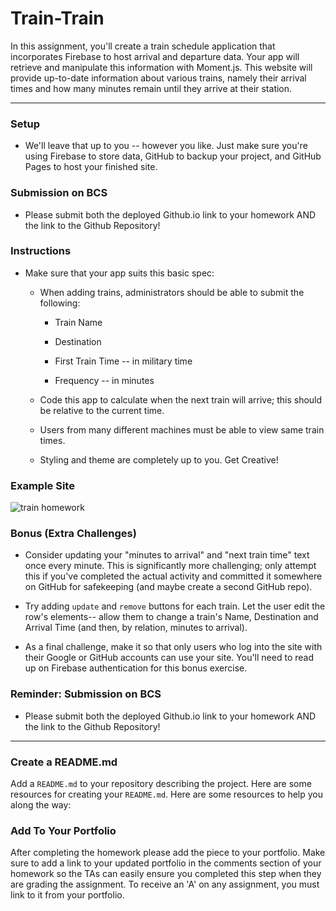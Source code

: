 # Train-Train

In this assignment, you'll create a train schedule application that incorporates Firebase to host arrival and departure data. Your app will retrieve and manipulate this information with Moment.js. This website will provide up-to-date information about various trains, namely their arrival times and how many minutes remain until they arrive at their station.

---

### Setup

- We'll leave that up to you -- however you like. Just make sure you're using Firebase to store data, GitHub to backup your project, and GitHub Pages to host your finished site.

### Submission on BCS

- Please submit both the deployed Github.io link to your homework AND the link to the Github Repository!

### Instructions

- Make sure that your app suits this basic spec:

  - When adding trains, administrators should be able to submit the following:

    - Train Name

    - Destination

    - First Train Time -- in military time

    - Frequency -- in minutes

  - Code this app to calculate when the next train will arrive; this should be relative to the current time.

  - Users from many different machines must be able to view same train times.

  - Styling and theme are completely up to you. Get Creative!

### Example Site

![train homework](Train_Time_Image.png)

### Bonus (Extra Challenges)

- Consider updating your "minutes to arrival" and "next train time" text once every minute. This is significantly more challenging; only attempt this if you've completed the actual activity and committed it somewhere on GitHub for safekeeping (and maybe create a second GitHub repo).

- Try adding `update` and `remove` buttons for each train. Let the user edit the row's elements-- allow them to change a train's Name, Destination and Arrival Time (and then, by relation, minutes to arrival).

- As a final challenge, make it so that only users who log into the site with their Google or GitHub accounts can use your site. You'll need to read up on Firebase authentication for this bonus exercise.

### Reminder: Submission on BCS

- Please submit both the deployed Github.io link to your homework AND the link to the Github Repository!

---


### Create a README.md

Add a `README.md` to your repository describing the project. Here are some resources for creating your `README.md`. Here are some resources to help you along the way:

### Add To Your Portfolio

After completing the homework please add the piece to your portfolio. Make sure to add a link to your updated portfolio in the comments section of your homework so the TAs can easily ensure you completed this step when they are grading the assignment. To receive an 'A' on any assignment, you must link to it from your portfolio.


